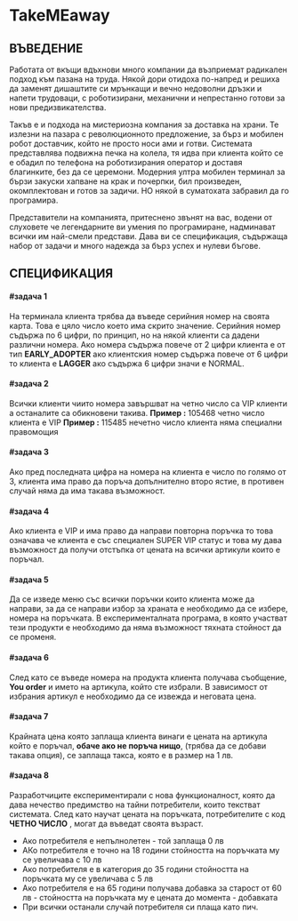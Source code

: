# TakeMEaway

## ВЪВЕДЕНИЕ

Работата от вкъщи вдъхнови много компании да възприемат радикален подход към пазана на труда. Някой дори отидоха по-напред и решиха да заменят дишаштите си мрънкащи и вечно недоволни дръзки и напети трудоваци, с роботизирани, механични и непрестанно готови за нови предизвикателства.

Такъв е и подхода на мистериозна компания за доставка на храни. Те излезни на пазара с революционното предложение, за бърз и мобилен робот доставчик, който не просто носи ами и готви.
Системата представлява подвижна печка на колела, тя идва при клиента който се е обадил по телефона на роботизирания оператор и доставя благинките, без да
се церемони. Модерния ултра мобилен терминал за бързи закуски хапване на крак и почерпки, бил произведен, окомплектован и готов за задичи. НО някой в суматохата забравил да го програмира. 

Представители на компанията, притеснено звънят на вас, водени от слуховете че легендарните ви умения по
програмиране, надминават всички им най-смели представи. Дава ви се спецификация, съдържаща набор от задачи и много надежда за бърз успех и нулеви бъгове. 

## СПЕЦИФИКАЦИЯ

#### **#задача 1**
На терминала клиента трябва да въведе серийния номер на своята карта. Това е цяло число което има скрито значение. Серийния номер съдържа по 6 цифри, по принцип, но на някой клиенти са дадени различни номера. Ако номера съдържа повече от 2 цифри клиента е от тип **EARLY_ADOPTER** ако клиентския номер съдържа повече от 6 цифри то клиента е **LAGGER** ако съдържа 6 цифри значи е NORMAL.

#### **#задача 2**
Всички клиенти чиито номера завършват на четно число са VIP клиенти а останалите са обикновени такива.
**Пример :** 105468 четно число клиента е VIP
**Пример :** 115485 нечетно число клиента няма специални правомощия

#### **#задача 3**
Ако пред последната цифра на номера на клиента е число по голямо от 3, клиента има право да поръча допълнително второ ястие, в противен случай няма да има такава възможност.

#### **#задача 4**
Ако клиента е VIP и има право да направи повторна поръчка то това означава че клиента е със специален SUPER VIP статус и това му дава възможност да получи отстъпка от цената на всички артикули които е поръчал.

#### **#задача 5**
Да се изведе меню със всички поръчки които клиента може да направи, за да се направи избор за храната е необходимо да се избере, номера на поръчката. В експерименталната програма, в която участват тези продукти е необходимо да няма възможност тяхната стойност да се променя.

#### **#задача 6**
След като се въведе номера на продукта клиента получава съобщение, **You order** и името на артикула, който сте избрали. В зависимост от избрания артикул е необходимо да се извежда и неговата цена.

#### **#задача 7**
Крайната цена която заплаща клиента винаги е цената на артикула който е поръчал, **обаче ако не поръча нищо**, (трябва да се добави такава опция), се заплаща такса, която е в размер на 1 лв.

#### **#задача 8**
Разработчиците експериментирали с нова функционалност, която да дава нечество предимство на тайни потребители, които текстват системата. След като научат цената на поръчката, потребителите с код **ЧЕТНО ЧИСЛО** , могат да въведат своята възраст. 
- Ако потребителя е непълнолетен - той заплаща 0 лв
- АКо потребителя е точно на 18 години стойността на поръчката му се увеличава с 10 лв
- Ако потребителя е в категория до 35 години стойността на поръчката му се увеличава с 5 лв
- Ако потребителя е на 65 години получава добавка за старост от 60 лв - стойността на поръчката му е цената до момента - добавката
- При всички останали случай потребителя си плаща като пич. 
